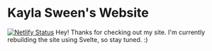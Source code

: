 # Kayla Sween's Website
[![Netlify Status](https://api.netlify.com/api/v1/badges/d5320c35-2d8e-4ffb-a0ce-7f2460b92691/deploy-status)](https://app.netlify.com/sites/kaylasween/deploys)
Hey! Thanks for checking out my site. I'm currently rebuilding the site using Svelte, so stay tuned. :)